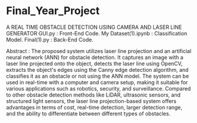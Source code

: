 # Final_Year_Project
A REAL TIME OBSTACLE DETECTION USING CAMERA AND LASER LINE GENERATOR
GUI.py : Front-End Code.
My Dataset(1).ipynb : Classification Model.
Final(1).py : Back-End Code.

Abstract :
The proposed system utilizes laser line projection and an artificial neural network (ANN) for obstacle detection. 
It captures an image with a laser line projected onto the object, detects the laser line using OpenCV, extracts the object's edges 
using the Canny edge detection algorithm, and classifies it as an obstacle or not using the ANN model. 
The system can be used in real-time with a computer and camera setup, making it suitable for various applications such as robotics, 
security, and surveillance. Compared to other obstacle detection methods like LiDAR, ultrasonic sensors, and structured light sensors, 
the laser line projection-based system offers advantages in terms of cost, real-time detection, larger detection range, and the ability 
to differentiate between different types of obstacles.
